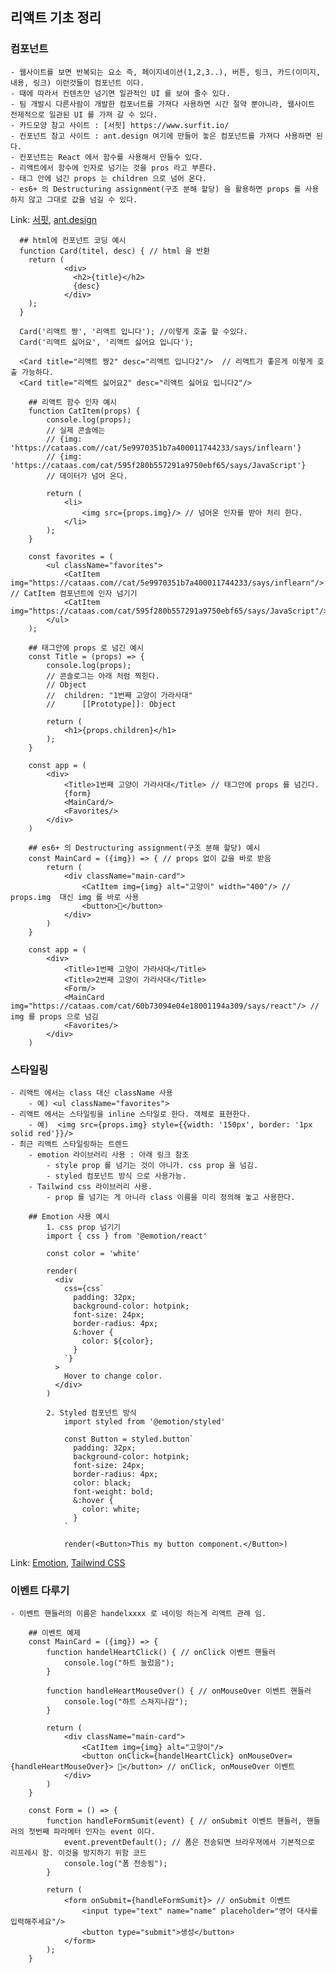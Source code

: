 ## 리액트 기초 정리

### 컴포넌트

    - 웹사이트를 보면 반복되는 요소 즉, 페이지네이션(1,2,3..), 버튼, 링크, 카드(이미지, 내용, 링크) 이런것들이 컴포넌트 이다.
    - 때에 따라서 컨텐츠만 넘기면 일관적인 UI 를 보여 줄수 있다.
    - 팀 개발시 다른사람이 개발한 컴포너트를 가져다 사용하면 시간 절약 뿐아니라, 웹사이트 전제적으로 일관된 UI 를 가져 갈 수 있다.
    - 카드모양 참고 사이트 : [서핏] https://www.surfit.io/
    - 컨포넌트 참고 사이트 : ant.design 여기에 만들어 놓은 컴포넌트를 가져다 사용하면 된다.
    - 컨포넌트는 React 에서 함수를 사용해서 만들수 있다.
    - 리액트에서 함수에 인자로 넘기는 것을 pros 라고 부른다.
    - 태그 안에 넘긴 props 는 children 으로 넘어 온다.
    - es6+ 의 Destructuring assignment(구조 분해 할당) 을 활용하면 props 를 사용하지 않고 그대로 값을 넘길 수 있다.

Link: [서핏][서핏링크], [ant.design][ant링크]

[서핏링크]: https://www.surfit.io/

[ant링크]: https://ant.design/

```
  ## html에 컨포넌트 코딩 예시
  function Card(titel, desc) { // html 을 반환
    return (
            <div>
              <h2>{title}</h2>
              {desc}
            </div>
    );
  }

  Card('리액트 짱', '리액트 입니다'); //이렇게 호출 할 수있다.
  Card('리액트 싫어요', '리액트 싫어요 입니다');

  <Card title="리액트 짱2" desc="리액트 입니다2"/>  // 리액트가 좋은게 이렇게 호출 가능하다.
  <Card title="리액트 싫어요2" desc="리액트 싫어요 입니다2"/>
```

```
    ## 리액트 함수 인자 예시
    function CatItem(props) {
        console.log(props); 
        // 실제 콘솔에는 
        // {img: 'https://cataas.com//cat/5e9970351b7a400011744233/says/inflearn'}
        // {img: 'https://cataas.com/cat/595f280b557291a9750ebf65/says/JavaScript'}
        // 데이터가 넘어 온다.
         
        return (
            <li>
                <img src={props.img}/> // 넘어온 인자를 받아 처리 한다.
            </li>
        );
    }

    const favorites = (
        <ul className="favorites">
            <CatItem img="https://cataas.com//cat/5e9970351b7a400011744233/says/inflearn"/> // CatItem 컴포넌트에 인자 넘기기
            <CatItem img="https://cataas.com/cat/595f280b557291a9750ebf65/says/JavaScript"/>
        </ul>
    );

```

```
    ## 태그안에 props 로 넘긴 예시
    const Title = (props) => {
        console.log(props);
        // 콘솔로그는 아래 처럼 찍힌다.
        // Object
        //  children: "1번째 고양이 가라사대"
        //      [[Prototype]]: Object
        
        return (
            <h1>{props.children}</h1>
        );
    }
    
    const app = (
        <div>
            <Title>1번째 고양이 가라사대</Title> // 태그안에 props 를 넘긴다.
            {form}
            <MainCard/>
            <Favorites/>
        </div>
    )

```

```
    ## es6+ 의 Destructuring assignment(구조 분해 할당) 예시
    const MainCard = ({img}) => { // props 없이 값을 바로 받음
        return (
            <div className="main-card">
                <CatItem img={img} alt="고양이" width="400"/> // props.img  대신 img 를 바로 사용
                <button>🤍</button>
            </div>
        )
    }
    
    const app = (
        <div>
            <Title>1번째 고양이 가라사대</Title>
            <Title>2번째 고양이 가라사대</Title>
            <Form/>
            <MainCard img="https://cataas.com/cat/60b73094e04e18001194a309/says/react"/> // img 를 props 으로 넘김
            <Favorites/>
        </div>
    )
```

### 스타일링

    - 리액트 에서는 class 대신 className 사용
        - 예) <ul className="favorites">
    - 리액트 에서는 스타일링을 inline 스타일로 한다. 객체로 표현한다.
        - 예)  <img src={props.img} style={{width: '150px', border: '1px solid red'}}/>
    - 최근 리액트 스타일링하는 트렌드
        - emotion 라이브러리 사용 : 아래 링크 참조
            - style prop 를 넘기는 것이 아니가. css prop 을 넘김.
            - styled 컴포넌트 방식 으로 사용가능.
        - Tailwind css 라이브러리 사용.
            - prop 를 넘기는 게 아니라 class 이름을 미리 정의해 놓고 사용한다.

```
    ## Emotion 사용 예시
        1. css prop 넘기기
        import { css } from '@emotion/react'
    
        const color = 'white'
        
        render(
          <div
            css={css`
              padding: 32px;
              background-color: hotpink;
              font-size: 24px;
              border-radius: 4px;
              &:hover {
                color: ${color};
              }
            `}
          >
            Hover to change color.
          </div>
        )
        
        2. Styled 컴포넌트 방식
            import styled from '@emotion/styled'

            const Button = styled.button`
              padding: 32px;
              background-color: hotpink;
              font-size: 24px;
              border-radius: 4px;
              color: black;
              font-weight: bold;
              &:hover {
                color: white;
              }
            `
            
            render(<Button>This my button component.</Button>)
```

Link: [Emotion][Emotion링크], [Tailwind CSS][Tailwind CSS링크]

[Emotion링크]: https://emotion.sh/docs/introduction

[Tailwind CSS링크]: https://tailwindcss.com/

### 이벤트 다루기

    - 이벤트 핸들러의 이름은 handelxxxx 로 네이밍 하는게 리액트 관례 임.

```
    ## 이벤트 예제
    const MainCard = ({img}) => {
        function handelHeartClick() { // onClick 이벤트 핸들러
            console.log("하트 눌렀음");
        }

        function handleHeartMouseOver() { // onMouseOver 이벤트 핸들러
            console.log("하트 스쳐지나감");
        }

        return (
            <div className="main-card">
                <CatItem img={img} alt="고양이"/>
                <button onClick={handelHeartClick} onMouseOver={handleHeartMouseOver}> 🤍</button> // onClick, onMouseOver 이벤트
            </div>
        )
    }
    
    const Form = () => {
        function handleFormSumit(event) { // onSubmit 이벤트 핸들러, 핸들러의 첫번째 파라메터 인자는 event 이다.
            event.preventDefault(); // 폼은 전송되면 브라우져에서 기본적으로 리프레시 함. 이것을 방지하기 위함 코드
            console.log("폼 전송됨");
        }

        return (
            <form onSubmit={handleFormSumit}> // onSubmit 이벤트
                <input type="text" name="name" placeholder="영어 대사를 입력해주세요"/>
                <button type="submit">생성</button>
            </form>
        );
    }
```

